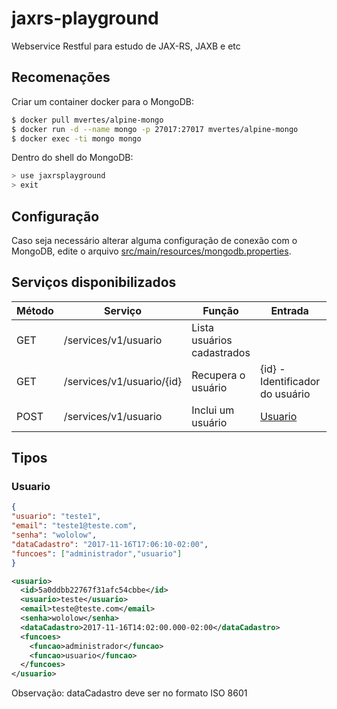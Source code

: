 # jaxrs-playground
Webservice Restful para estudo de JAX-RS, JAXB e etc

## Recomenações

Criar um container docker para o MongoDB:

```sh
$ docker pull mvertes/alpine-mongo
$ docker run -d --name mongo -p 27017:27017 mvertes/alpine-mongo
$ docker exec -ti mongo mongo
```

Dentro do shell do MongoDB:

```sh
> use jaxrsplayground
> exit
```

## Configuração
Caso seja necessário alterar alguma configuração de conexão com o MongoDB, edite o arquivo [src/main/resources/mongodb.properties](./src/main/resources/mongodb.properties).

## Serviços disponibilizados
| Método | Serviço | Função | Entrada | Content-Type |
|---|---|---|---|---|
| GET | /services/v1/usuario | Lista usuários cadastrados |   | application/json, application/xml |
| GET | /services/v1/usuario/{id} | Recupera o usuário | {id} - Identificador do usuário | application/json, application/xml |
| POST | /services/v1/usuario | Inclui um usuário | [Usuario]() | application/json, application/xml |

## Tipos
### Usuario
```json
{
"usuario": "teste1",
"email": "teste1@teste.com",
"senha": "wololow",
"dataCadastro": "2017-11-16T17:06:10-02:00",
"funcoes": ["administrador","usuario"]
}
```
```xml
<usuario>
  <id>5a0ddbb22767f31afc54cbbe</id>
  <usuario>teste</usuario>
  <email>teste@teste.com</email>
  <senha>wololow</senha>
  <dataCadastro>2017-11-16T14:02:00.000-02:00</dataCadastro>
  <funcoes>
    <funcao>administrador</funcao>
    <funcao>usuario</funcao>
  </funcoes>
</usuario>

```
Observação: dataCadastro deve ser no formato ISO 8601